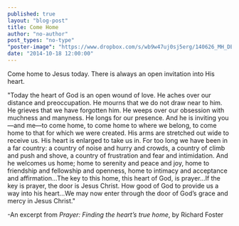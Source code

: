 ```yaml
---
published: true
layout: "blog-post"
title: Come Home
author: "no-author"
post_types: "no-type"
"poster-image": "https://www.dropbox.com/s/wb9w47uj0sj5erg/140626_MH_DEEP_CAMP_0219.jpg?dl=0"
date: "2014-10-18 12:00:00"
---
```


Come home to Jesus today.  There is always an open invitation into His heart.

"Today the heart of God is an open wound of love. He aches over our distance and preoccupation. He mourns that we do not draw near to him. He grieves that we have forgotten him. He weeps over our obsession with muchness and manyness. He longs for our presence. And he is inviting you—and me—to come home, to come home to where we belong, to come home to that for which we were created. His arms are stretched out wide to receive us. His heart is enlarged to take us in. For too long we have been in a far country: a country of noise and hurry and crowds, a country of climb and push and shove, a country of frustration and fear and intimidation. And he welcomes us home; home to serenity and peace and joy, home to friendship and fellowship and openness, home to intimacy and acceptance and affirmation...The key to this home, this heart of God, is prayer...If the key is prayer, the door is Jesus Christ. How good of God to provide us a way into his heart...We may now enter through the door of God’s grace and mercy in Jesus Christ."

-An excerpt from *Prayer: Finding the heart’s true home*, by Richard Foster